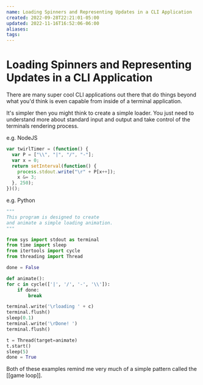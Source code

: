 ```yaml
---
name: Loading Spinners and Representing Updates in a CLI Application
created: 2022-09-28T22:21:01-05:00
updated: 2022-11-16T16:52:06-06:00
aliases: 
tags: 
---
```

# Loading Spinners and Representing Updates in a CLI Application

There are many super cool CLI applications out there that do things beyond what you'd think is even capable from inside of a terminal application.

It's simpler then you might think to create a simple loader.  You just need to understand more about standard input and output and take control of the terminals rendering process.

e.g. NodeJS

```javascript
var twirlTimer = (function() {
  var P = ["\\", "|", "/", "-"];
  var x = 0;
  return setInterval(function() {
    process.stdout.write("\r" + P[x++]);
    x &= 3;
  }, 250);
})();
```

e.g. Python

```python
"""
This program is designed to create
and animate a simple loading animation.
"""

from sys import stdout as terminal
from time import sleep
from itertools import cycle
from threading import Thread

done = False

def animate():
for c in cycle(['|', '/', '-', '\\']):
	if done:
		break

terminal.write('\rloading ' + c)
terminal.flush()
sleep(0.1)
terminal.write('\rDone! ')
terminal.flush()

t = Thread(target=animate)
t.start()
sleep(5)
done = True
```

Both of these examples remind me very much of a simple pattern called the [[game loop]].
